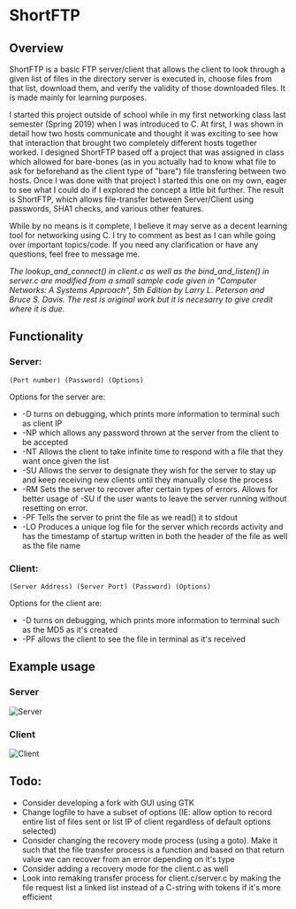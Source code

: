 # ShortFTP

## Overview
ShortFTP is a basic FTP server/client that allows the client to look through a given list of files in the directory server is executed in, choose files from that list, download them, and verify the validity of those downloaded files. It is made mainly for learning purposes.


I started this project outside of school while in my first networking class last semester (Spring 2019) when I was introduced to C. At first, I was shown in detail how two hosts communicate and thought it was exciting to see how that interaction that brought two completely different hosts together worked. I designed ShortFTP based off a project that was assigned in class which allowed for bare-bones (as in you actually had to know what file to ask for beforehand as the client type of "bare") file transfering between two hosts. Once I was done with that project I started this one on my own, eager to see what I could do if I explored the concept a little bit further. The result is ShortFTP, which allows file-transfer between Server/Client using passwords, SHA1 checks, and various other features. 


While by no means is it complete, I believe it may serve as a decent learning tool for networking using C. I try to comment as best as I can while going over important topics/code. If you need any clarification or have any questions, feel free to message me.


*The lookup_and_connect() in client.c as well as the bind_and_listen() in server.c are modified from a small sample code given in "Computer Networks: A Systems Approach", 5th Edition by Larry L. Peterson and Bruce S. Davis. The rest is original work but it is necesarry to give credit where it is due.*


## Functionality
### Server:
`(Port number) (Password) (Options)`

Options for the server are:
* -D turns on debugging, which prints more information to terminal such as client IP
* -NP which allows any password thrown at the server from the client to be accepted
* -NT Allows the client to take infinite time to respond with a file that they want once given the list
* -SU Allows the server to designate they wish for the server to stay up and keep receiving new clients until they manually close the process
* -RM Sets the server to recover after certain types of errors. Allows for better usage of -SU if the user wants to leave the server running without resetting on error.
* -PF Tells the server to print the file as we read() it to stdout
* -LO Produces a unique log file for the server which records activity and has the timestamp of startup written in both the header of the file as well as the file name


### Client:
`(Server Address) (Server Port) (Password) (Options)`

Options for the client are:
* -D turns on debugging, which prints more information to terminal such as the MD5 as it's created
* -PF allows the client to see the file in terminal as it's received


## Example usage
### Server
![Server](https://imgur.com/UJsUlxB.png)


### Client
![Client](https://imgur.com/adCRoE7.png)


## Todo:
* Consider developing a fork with GUI using GTK
* Change logfile to have a subset of options (IE: allow option to record entire list of files sent or list IP of client regardless of default options selected)
* Consider changing the recovery mode process (using a goto). Make it such that the file transfer process is a function and based on that return value we can recover from an error depending on it's type
* Consider adding a recovery mode for the client.c as well
* Look into remaking transfer process for client.c/server.c by making the file request list a linked list instead of a C-string with tokens if it's more efficient